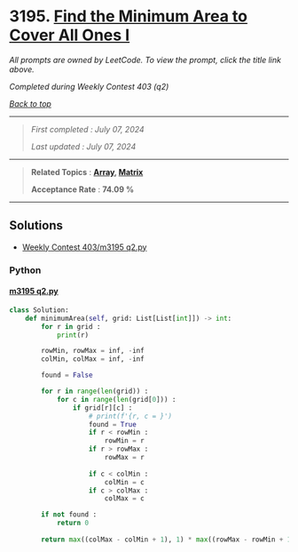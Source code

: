 # 3195. [Find the Minimum Area to Cover All Ones I](<https://leetcode.com/problems/find-the-minimum-area-to-cover-all-ones-i>)

*All prompts are owned by LeetCode. To view the prompt, click the title link above.*

*Completed during Weekly Contest 403 (q2)*

*[Back to top](<../README.md>)*

------

> *First completed : July 07, 2024*
>
> *Last updated : July 07, 2024*

------

> **Related Topics** : **[Array](<by_topic/Array.md>), [Matrix](<by_topic/Matrix.md>)**
>
> **Acceptance Rate** : **74.09 %**

------

## Solutions

- [Weekly Contest 403/m3195 q2.py](<../my-submissions/Weekly Contest 403/m3195 q2.py>)
### Python
#### [m3195 q2.py](<../my-submissions/Weekly Contest 403/m3195 q2.py>)
```Python
class Solution:
    def minimumArea(self, grid: List[List[int]]) -> int:
        for r in grid :
            print(r)

        rowMin, rowMax = inf, -inf
        colMin, colMax = inf, -inf

        found = False

        for r in range(len(grid)) :
            for c in range(len(grid[0])) :
                if grid[r][c] :
                    # print(f'{r, c = }')
                    found = True
                    if r < rowMin :
                        rowMin = r
                    if r > rowMax :
                        rowMax = r
                    
                    if c < colMin :
                        colMin = c
                    if c > colMax :
                        colMax = c

        if not found :
            return 0
            
        return max((colMax - colMin + 1), 1) * max((rowMax - rowMin + 1), 1)
```

